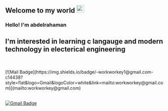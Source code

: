 
    
## Welcome to my world <img src="https://github.com/TheDudeThatCode/TheDudeThatCode/blob/master/Assets/Earth.gif" width="24px">

### Hello! I'm  abdelrahaman
##  I'm interested in learning c langauge and modern technology in electerical engineering



<br />
<br />
[![Mail Badge](https://img.shields.io/badge/-workworkey1@gmail.com-c14438?style=flat&logo=Gmail&logoColor=white&link=mailto:workworkey@gmail.com)](mailto:workworkey@gmail.com)

<br />
<br />

  
  [![Gmail Badge](https://img.shields.io/badge/-abdelrahaman-c14438?style=flat&logo=Gmail&logoColor=white&link=mailto:workworkey@gmail.com)](mailto:workworkey@gmail.com)

